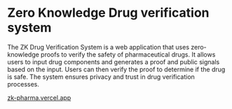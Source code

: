 # Zero Knowledge Drug verification system

The ZK Drug Verification System is a web application that uses zero-knowledge proofs to verify the safety of pharmaceutical drugs. It allows users to input drug components and generates a proof and public signals based on the input. Users can then verify the proof to determine if the drug is safe. The system ensures privacy and trust in drug verification processes.

[zk-pharma.vercel.app](https://zk-pharma.vercel.app/)
